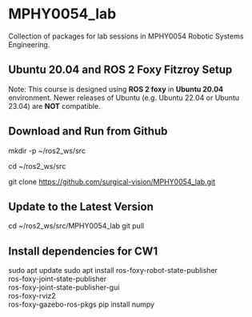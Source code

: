 # MPHY0054_lab

Collection of packages for lab sessions in MPHY0054 Robotic Systems Engineering.

## Ubuntu 20.04 and ROS 2 Foxy Fitzroy Setup

Note:
This course is designed using **ROS 2 foxy** in **Ubuntu 20.04** environment.
Newer releases of Ubuntu (e.g. Ubuntu 22.04 or Ubuntu 23.04) are **NOT** compatible.

## Download and Run from Github

mkdir -p ~/ros2_ws/src

cd ~/ros2_ws/src

git clone https://github.com/surgical-vision/MPHY0054_lab.git

## Update to the Latest Version

cd ~/ros2_ws/src/MPHY0054_lab
git pull

## Install dependencies for CW1

sudo apt update
sudo apt install ros-foxy-robot-state-publisher \
                 ros-foxy-joint-state-publisher \
                 ros-foxy-joint-state-publisher-gui \
                 ros-foxy-rviz2 \
                 ros-foxy-gazebo-ros-pkgs
pip install numpy